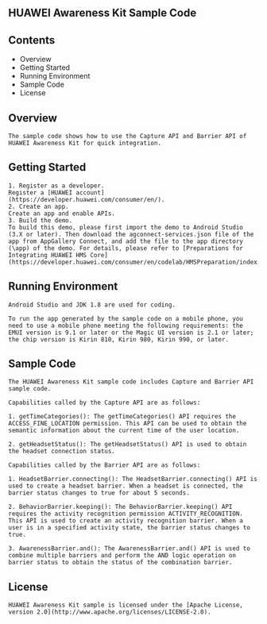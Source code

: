 ## HUAWEI Awareness Kit Sample Code

## Contents

- Overview
- Getting Started
- Running Environment
- Sample Code
- License

## Overview

```
The sample code shows how to use the Capture API and Barrier API of HUAWEI Awareness Kit for quick integration.
```

## Getting Started

    1. Register as a developer.
    Register a [HUAWEI account](https://developer.huawei.com/consumer/en/).
    2. Create an app.
    Create an app and enable APIs.
    3. Build the demo.
    To build this demo, please first import the demo to Android Studio (3.X or later). Then download the agconnect-services.json file of the app from AppGallery Connect, and add the file to the app directory (\app) of the demo. For details, please refer to [Preparations for Integrating HUAWEI HMS Core](https://developer.huawei.com/consumer/en/codelab/HMSPreparation/index.html)

## Running Environment

```
Android Studio and JDK 1.8 are used for coding.

To run the app generated by the sample code on a mobile phone, you need to use a mobile phone meeting the following requirements: the EMUI version is 9.1 or later or the Magic UI version is 2.1 or later; the chip version is Kirin 810, Kirin 980, Kirin 990, or later.
```

## Sample Code

```
The HUAWEI Awareness Kit sample code includes Capture and Barrier API sample code.

Capabilities called by the Capture API are as follows:

1. getTimeCategories(): The getTimeCategories() API requires the ACCESS_FINE_LOCATION permission. This API can be used to obtain the semantic information about the current time of the user location.

2. getHeadsetStatus(): The getHeadsetStatus() API is used to obtain the headset connection status.

Capabilities called by the Barrier API are as follows:

1. HeadsetBarrier.connecting(): The HeadsetBarrier.connecting() API is used to create a headset barrier. When a headset is connected, the barrier status changes to true for about 5 seconds.

2. BehaviorBarrier.keeping(): The BehaviorBarrier.keeping() API requires the activity recognition permission ACTIVITY_RECOGNITION. This API is used to create an activity recognition barrier. When a user is in a specified activity state, the barrier status changes to true.

3. AwarenessBarrier.and(): The AwarenessBarrier.and() API is used to combine multiple barriers and perform the AND logic operation on barrier status to obtain the status of the combination barrier.
```

## License

```
HUAWEI Awareness Kit sample is licensed under the [Apache License, version 2.0](http://www.apache.org/licenses/LICENSE-2.0).
```

